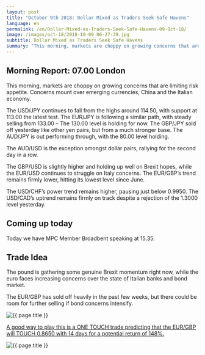 ```yaml
---
layout: post
title: "October 9th 2018: Dollar Mixed as Traders Seek Safe Havens"
language: en
permalink: /en/Dollar-Mixed-as-Traders-Seek-Safe-Havens-09-Oct-18/
image: /images/oct-18/2018-10-09_06-27-39.jpg
subtitle: Dollar Mixed as Traders Seek Safe Havens
summary: "This morning, markets are choppy on growing concerns that are limiting risk appetite. Concerns mount over emerging currencies, China and the Italian economy"
---
```

## Morning Report: 07.00 London

This morning, markets are choppy on growing concerns that are limiting risk appetite. Concerns mount over emerging currencies, China and the Italian economy. 

The USD/JPY continues to fall from the highs around 114.50, with support at 113.00 the latest test. The EUR/JPY is following a similar path, with steady selling from 133.00 – The 130.00 level is holding for now. The GBP/JPY sold off yesterday like other yen pairs, but from a much stronger base. The AUD/JPY is out performing through, with the 80.00 level holding. 

The AUD/USD is the exception amongst dollar pairs, rallying for the second day in a row. 

The GBP/USD is slightly higher and holding up well on Brexit hopes, while the EUR/USD continues to struggle on Italy concerns. The EUR/GBP’s trend remains firmly lower, hitting its lowest level since June. 

The USD/CHF’s power trend remains higher, pausing just below 0.9950. The USD/CAD’s uptrend remains firmly on track despite a rejection of the 1.3000 level yesterday. 

## Coming up today

Today we have MPC Member Broadbent speaking at 15.35. 

## Trade Idea

The pound is gathering some genuine Brexit momentum right now, while the euro faces increasing concerns over the state of Italian banks and bond market. 

The EUR/GBP has sold off heavily in the past few weeks, but there could be room for further selling if bond concerns intensify.

<img class="post-image" src="{{ site.url }}/images/oct-18/2018-10-09_06-27-39.jpg" alt="{{ page.title }}" title="{{ page.title }}">

<a href="%LINK%%?currency=GBP&market=forex&underlying=frxEURGBP&formname=touchnotouch&duration_amount=14&duration_units=d&amount=10&amount_type=stake&expiry_type=duration&barrier=0.8650" target="_blank" rel="noopener noreferrer nofollow">A good way to play this is a ONE TOUCH trade predicting that the EUR/GBP will TOUCH 0.8650 with 14 days for a potential return of 148%.</a>

<img class="post-image" src="{{ site.url }}/images/oct-18/2018-10-09_06-27-13.jpg" alt="{{ page.title }}" title="{{ page.title }}">